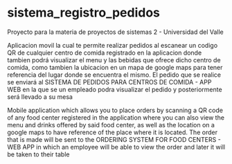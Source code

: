 # sistema_registro_pedidos

Proyecto para la materia de proyectos de sistemas 2 - Universidad del Valle

Aplicacion movil la cual te permite realizar pedidos al escanear un codigo QR de cualquier centro de comida registrado en la aplicacion donde tambien podrá visualizar el menu y las bebidas que ofrece dicho centro de comida, como tambien la ubicacion en un mapa de google maps para tener referencia del lugar donde se encuentra el mismo. El pedido que se realice se enviará al SISTEMA DE PEDIDOS PARA CENTROS DE COMIDA - APP WEB en la que se un empleado podra visualizar el pedido y posteriormente será llevado a su mesa


Mobile application which allows you to place orders by scanning a QR code of any food center registered in the application where you can also view the menu and drinks offered by said food center, as well as the location on a google maps to have reference of the place where it is located. The order that is made will be sent to the ORDERING SYSTEM FOR FOOD CENTERS - WEB APP in which an employee will be able to view the order and later it will be taken to their table
